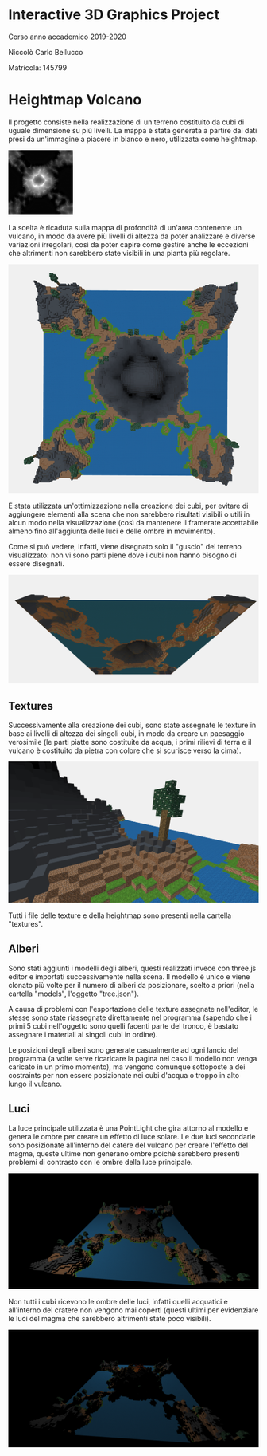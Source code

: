 # Interactive 3D Graphics Project 

Corso anno accademico 2019-2020

Niccolò Carlo Bellucco

Matricola: 145799

# Heightmap Volcano

Il progetto consiste nella realizzazione di un terreno costituito da cubi di uguale dimensione su più livelli.
La mappa è stata generata a partire dai dati presi da un'immagine a piacere in bianco e nero, utilizzata come heightmap.

![heightmap](textures/hm7.png)

La scelta è ricaduta sulla mappa di profondità di un'area contenente un vulcano, in modo da avere più livelli di altezza da poter analizzare e diverse variazioni irregolari, così da poter capire come gestire anche le eccezioni che altrimenti non sarebbero state visibili in una pianta più regolare.

![finalmap](images/mapc.png)

È stata utilizzata un'ottimizzazione nella creazione dei cubi, per evitare di aggiungere elementi alla scena che non sarebbero risultati visibili o utili in alcun modo nella visualizzazione (così da mantenere il framerate accettabile almeno fino all'aggiunta delle luci e delle ombre in movimento).

Come si può vedere, infatti, viene disegnato solo il "guscio" del terreno visualizzato: non vi sono parti piene dove i cubi non hanno bisogno di essere disegnati.

![ottimizzazione_cubi](images/sotto.png)

## Textures

Successivamente alla creazione dei cubi, sono state assegnate le texture in base ai livelli di altezza dei singoli cubi, in modo da creare un paesaggio verosimile (le parti piatte sono costituite da acqua, i primi rilievi di terra e il vulcano è costituito da pietra con colore che si scurisce verso la cima).

![textures](images/texture.png)

Tutti i file delle texture e della heightmap sono presenti nella cartella "textures".

## Alberi

Sono stati aggiunti i modelli degli alberi, questi realizzati invece con three.js editor e importati successivamente nella scena. Il modello è unico e viene clonato più volte per il numero di alberi da posizionare, scelto a priori (nella cartella "models", l'oggetto "tree.json").

A causa di problemi con l'esportazione delle texture assegnate nell'editor, le stesse sono state riassegnate direttamente nel programma (sapendo che i primi 5 cubi nell'oggetto sono quelli facenti parte del tronco, è bastato assegnare i materiali ai singoli cubi in ordine).

Le posizioni degli alberi sono generate casualmente ad ogni lancio del programma (a volte serve ricaricare la pagina nel caso il modello non venga caricato in un primo momento), ma vengono comunque sottoposte a dei costraints per non essere posizionate nei cubi d'acqua o troppo in alto lungo il vulcano.

## Luci

La luce principale utilizzata è una PointLight che gira attorno al modello e genera le ombre per creare un effetto di luce solare. Le due luci secondarie sono posizionate all'interno del catere del vulcano per creare l'effetto del magma, queste ultime non generano ombre poichè sarebbero presenti problemi di contrasto con le ombre della luce principale.

![final_light](images/final1.png)

Non tutti i cubi ricevono le ombre delle luci, infatti quelli acquatici e all'interno del cratere non vengono mai coperti (questi ultimi per evidenziare le luci del magma che sarebbero altrimenti state poco visibili).

![final_shadow](images/final3.png)
